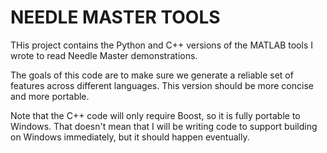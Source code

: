 # NEEDLE MASTER TOOLS

THis project contains the Python and C++ versions of the MATLAB tools I wrote to read Needle Master demonstrations.

The goals of this code are to make sure we generate a reliable set of features across different languages. This version should be more concise and more portable.

Note that the C++ code will only require Boost, so it is fully portable to Windows. That doesn't mean that I will be writing code to support building on Windows immediately, but it should happen eventually.
